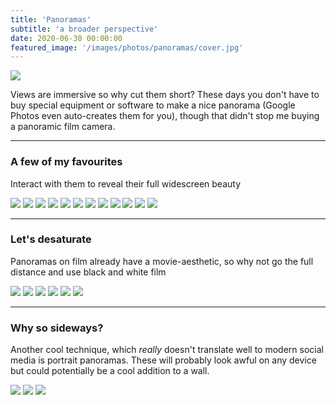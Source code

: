 ```yaml
---
title: 'Panoramas'
subtitle: 'a broader perspective'
date: 2020-06-30 00:00:00
featured_image: '/images/photos/panoramas/cover.jpg'
---
```


![](/images/photos/panoramas/demo-panorama.jpg)


Views are immersive so why cut them short? These days you don't have to buy special equipment or software to make a nice panorama (Google Photos even auto-creates them for you), though that didn't stop me buying a panoramic film camera.

---

### A few of my favourites
Interact with them to reveal their full widescreen beauty

<div class="gallery" data-columns="3">
	<img src="/images/photos/panoramas/LakeTekapo.jpg">
	<img src="/images/photos/panoramas/Niagara.jpg">
	<img src="/images/photos/panoramas/GoldenGateBridge.jpg">
	<img src="/images/photos/panoramas/StArnaud.jpg">
	<img src="/images/photos/panoramas/Marrakesh.jpg">
	<img src="/images/photos/panoramas/AbelTasmanTree.jpg">
	<img src="/images/photos/panoramas/SplitApple.jpg">
	<img src="/images/photos/panoramas/AbelTasman.jpg">
	<img src="/images/photos/panoramas/MarrakeshTea.jpg">
	<img src="/images/photos/panoramas/Omarama.jpg">
	<img src="/images/photos/panoramas/Mendocino.jpg">
	<img src="/images/photos/panoramas/LochmaraBay.jpg">
	
		
</div>

---

### Let's desaturate
Panoramas on film already have a movie-aesthetic, so why not go the full distance and use black and white film

<div class="gallery" data-columns="3">
	<img src="/images/photos/panoramas/BW-Franz.jpg">
	<img src="/images/photos/panoramas/BW-Flamingo.jpg">
	<img src="/images/photos/panoramas/BW-Otter.jpg">
	<img src="/images/photos/panoramas/BW-Tiger.jpg">
	<img src="/images/photos/panoramas/BW-Crocodile.jpg">
	<img src="/images/photos/panoramas/BW-Monkey.jpg">
</div>

---

### Why so sideways?

Another cool technique, which _really_ doesn't translate well to modern social media is portrait panoramas. These will probably look awful on any device but could potentially be a cool addition to a wall. 

<div class="gallery" data-columns="3">
	<img src="/images/photos/panoramas/V-FerryTerminal.jpg">
	<img src="/images/photos/panoramas/V-Totem.jpg">
	<img src="/images/photos/panoramas/V-SkyTower.jpg">
</div>
